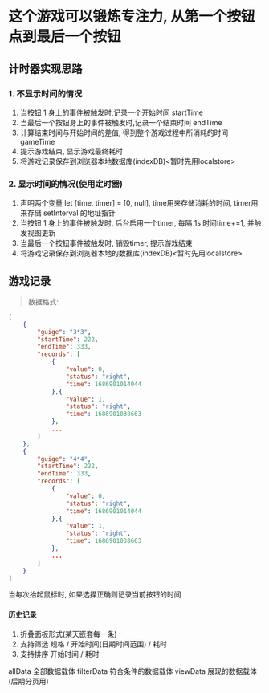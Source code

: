# 这个游戏可以锻炼专注力, 从第一个按钮点到最后一个按钮

## 计时器实现思路

### 1. 不显示时间的情况
1. 当按钮 1 身上的事件被触发时,记录一个开始时间 startTime
2. 当最后一个按钮身上的事件被触发时,记录一个结束时间 endTime
3. 计算结束时间与开始时间的差值, 得到整个游戏过程中所消耗的时间 gameTime
4. 提示游戏结束, 显示游戏最终耗时
5. 将游戏记录保存到浏览器本地数据库(indexDB)<暂时先用localstore>


### 2. 显示时间的情况(使用定时器)
1. 声明两个变量 let [time, timer] = [0, null], time用来存储消耗的时间, timer用来存储 setInterval 的地址指针
2. 当按钮 1 身上的事件被触发时, 后台启用一个timer, 每隔 1s 时间time+=1, 并触发视图更新
3. 当最后一个按钮事件被触发时, 销毁timer, 提示游戏结束
4. 将游戏记录保存到浏览器本地的数据库(indexDB)<暂时先用localstore>

## 游戏记录
> 数据格式: 

```json
[
    {
        "guige": "3*3",
        "startTime": 222,
        "endTime": 333,
        "records": [
            {
                "value": 0,
                "status": "right",
                "time": 1686901014044
            },{
                "value": 1,
                "status": "right",
                "time": 1686901038663
            },
            ...
        ]
    },
    {
        "guige": "4*4",
        "startTime": 222,
        "endTime": 333,
        "records": [
            {
                "value": 0,
                "status": "right",
                "time": 1686901014044
            },{
                "value": 1,
                "status": "right",
                "time": 1686901038663
            },
            ...
        ]
    }
]
```
当每次抬起鼠标时, 如果选择正确则记录当前按钮的时间


#### 历史记录
 1. 折叠面板形式(某天嵌套每一条)
 2. 支持筛选 规格 / 开始时间(日期时间范围) / 耗时 
 3. 支持排序 开始时间 / 耗时

allData 全部数据载体
filterData 符合条件的数据载体
viewData 展现的数据载体(后期分页用)

